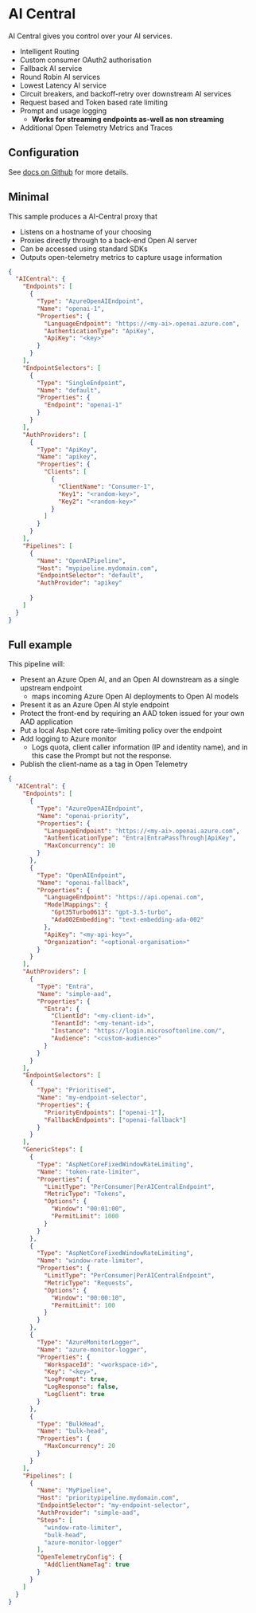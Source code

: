 ﻿# AI Central

AI Central gives you control over your AI services.

- Intelligent Routing
- Custom consumer OAuth2 authorisation
- Fallback AI service
- Round Robin AI services
- Lowest Latency AI service
- Circuit breakers, and backoff-retry over downstream AI services
- Request based and Token based rate limiting
- Prompt and usage logging
    - **Works for streaming endpoints as-well as non streaming**
- Additional Open Telemetry Metrics and Traces

## Configuration

See [docs on Github](https://github.com/microsoft/AICentral/) for more details.

## Minimal

This sample produces a AI-Central proxy that
- Listens on a hostname of your choosing
- Proxies directly through to a back-end Open AI server
- Can be accessed using standard SDKs
- Outputs open-telemetry metrics to capture usage information

```json
{
  "AICentral": {
    "Endpoints": [
      {
        "Type": "AzureOpenAIEndpoint",
        "Name": "openai-1",
        "Properties": {
          "LanguageEndpoint": "https://<my-ai>.openai.azure.com",
          "AuthenticationType": "ApiKey",
          "ApiKey": "<key>"
        }
      }
    ],
    "EndpointSelectors": [
      {
        "Type": "SingleEndpoint",
        "Name": "default",
        "Properties": {
          "Endpoint": "openai-1"
        }
      }
    ],
    "AuthProviders": [
      {
        "Type": "ApiKey",
        "Name": "apikey",
        "Properties": {
          "Clients": [
            {
              "ClientName": "Consumer-1",
              "Key1": "<random-key>",
              "Key2": "<random-key>"
            }
          ]
        }
      }
    ],
    "Pipelines": [
      {
        "Name": "OpenAIPipeline",
        "Host": "mypipeline.mydomain.com",
        "EndpointSelector": "default",
        "AuthProvider": "apikey"
        
      }
    ]
  }
}
```

## Full example

This pipeline will:

- Present an Azure Open AI, and an Open AI downstream as a single upstream endpoint
    - maps incoming Azure Open AI deployments to Open AI models
- Present it as an Azure Open AI style endpoint
- Protect the front-end by requiring an AAD token issued for your own AAD application
- Put a local Asp.Net core rate-limiting policy over the endpoint
- Add logging to Azure monitor
    - Logs quota, client caller information (IP and identity name), and in this case the Prompt but not the response.
- Publish the client-name as a tag in Open Telemetry

```json
{
  "AICentral": {
    "Endpoints": [
      {
        "Type": "AzureOpenAIEndpoint",
        "Name": "openai-priority",
        "Properties": {
          "LanguageEndpoint": "https://<my-ai>.openai.azure.com",
          "AuthenticationType": "Entra|EntraPassThrough|ApiKey",
          "MaxConcurrency": 10
        }
      },
      {
        "Type": "OpenAIEndpoint",
        "Name": "openai-fallback",
        "Properties": {
          "LanguageEndpoint": "https://api.openai.com",
          "ModelMappings": {
            "Gpt35Turbo0613": "gpt-3.5-turbo",
            "Ada002Embedding": "text-embedding-ada-002"
          },
          "ApiKey": "<my-api-key>",
          "Organization": "<optional-organisation>"
        }
      }
    ],
    "AuthProviders": [
      {
        "Type": "Entra",
        "Name": "simple-aad",
        "Properties": {
          "Entra": {
            "ClientId": "<my-client-id>",
            "TenantId": "<my-tenant-id>",
            "Instance": "https://login.microsoftonline.com/",
            "Audience": "<custom-audience>"
          }
        }
      }
    ],
    "EndpointSelectors": [
      {
        "Type": "Prioritised",
        "Name": "my-endpoint-selector",
        "Properties": {
          "PriorityEndpoints": ["openai-1"],
          "FallbackEndpoints": ["openai-fallback"]
        }
      }
    ],
    "GenericSteps": [
      {
        "Type": "AspNetCoreFixedWindowRateLimiting",
        "Name": "token-rate-limiter",
        "Properties": {
          "LimitType": "PerConsumer|PerAICentralEndpoint",
          "MetricType": "Tokens",
          "Options": {
            "Window": "00:01:00",
            "PermitLimit": 1000
          }
        }
      },
      {
        "Type": "AspNetCoreFixedWindowRateLimiting",
        "Name": "window-rate-limiter",
        "Properties": {
          "LimitType": "PerConsumer|PerAICentralEndpoint",
          "MetricType": "Requests",
          "Options": {
            "Window": "00:00:10",
            "PermitLimit": 100
          }
        }
      },
      {
        "Type": "AzureMonitorLogger",
        "Name": "azure-monitor-logger",
        "Properties": {
          "WorkspaceId": "<workspace-id>",
          "Key": "<key>",
          "LogPrompt": true,
          "LogResponse": false,
          "LogClient": true
        }
      },
      {
        "Type": "BulkHead",
        "Name": "bulk-head",
        "Properties": {
          "MaxConcurrency": 20
        }
      }
    ],
    "Pipelines": [
      {
        "Name": "MyPipeline",
        "Host": "prioritypipeline.mydomain.com",
        "EndpointSelector": "my-endpoint-selector",
        "AuthProvider": "simple-aad",
        "Steps": [
          "window-rate-limiter",
          "bulk-head",
          "azure-monitor-logger"
        ],
        "OpenTelemetryConfig": {
          "AddClientNameTag": true
        }
      }
    ]
  }
}

```

